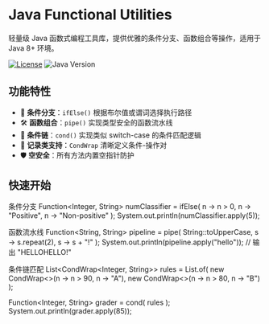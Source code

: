 # Java Functional Utilities

轻量级 Java 函数式编程工具库，提供优雅的条件分支、函数组合等操作，适用于 Java 8+ 环境。

[![License](https://img.shields.io/badge/license-MIT-blue.svg)](LICENSE)
![Java Version](https://img.shields.io/badge/Java-8+-orange)

## 功能特性

- 🎯 &zwnj;**条件分支**&zwnj;：`ifElse()` 根据布尔值或谓词选择执行路径
- 🛠️ &zwnj;**函数组合**&zwnj;：`pipe()` 实现类型安全的函数流水线
- 🔀 &zwnj;**条件链**&zwnj;：`cond()` 实现类似 switch-case 的条件匹配逻辑
- 🧩 &zwnj;**记录类支持**&zwnj;：`CondWrap` 清晰定义条件-操作对
- 🛡️ &zwnj;**空安全**&zwnj;：所有方法内置空指针防护

## 快速开始
条件分支
Function<Integer, String> numClassifier = ifElse(
    n -> n > 0,
    n -> "Positive",
    n -> "Non-positive"
);
System.out.println(numClassifier.apply(5));

函数流水线
Function<String, String> pipeline = pipe(
    String::toUpperCase,
    s -> s.repeat(2),
    s -> s + "!"
);
System.out.println(pipeline.apply("hello"));  // 输出 "HELLOHELLO!"

条件链匹配
List<CondWrap<Integer, String>> rules = List.of(
    new CondWrap<>(n -> n > 90, n -> "A"),
    new CondWrap<>(n -> n > 80, n -> "B")
);

Function<Integer, String> grader = cond(
    rules
);
System.out.println(grader.apply(85));

